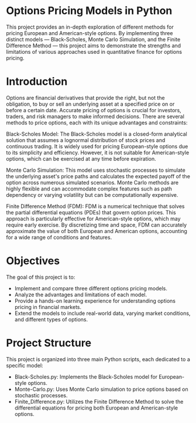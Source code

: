 # Options Pricing Models in Python
This project provides an in-depth exploration of different methods for pricing European and American-style options. By implementing three distinct models — Black-Scholes, Monte Carlo Simulation, and the Finite Difference Method — this project aims to demonstrate the strengths and limitations of various approaches used in quantitative finance for options pricing.

# Introduction
Options are financial derivatives that provide the right, but not the obligation, to buy or sell an underlying asset at a specified price on or before a certain date. Accurate pricing of options is crucial for investors, traders, and risk managers to make informed decisions. There are several methods to price options, each with its unique advantages and constraints:

Black-Scholes Model: The Black-Scholes model is a closed-form analytical solution that assumes a lognormal distribution of stock prices and continuous trading. It is widely used for pricing European-style options due to its simplicity and efficiency. However, it is not suitable for American-style options, which can be exercised at any time before expiration.

Monte Carlo Simulation: This model uses stochastic processes to simulate the underlying asset's price paths and calculates the expected payoff of the option across numerous simulated scenarios. Monte Carlo methods are highly flexible and can accommodate complex features such as path dependency or varying volatility but can be computationally expensive.

Finite Difference Method (FDM): FDM is a numerical technique that solves the partial differential equations (PDEs) that govern option prices. This approach is particularly effective for American-style options, which may require early exercise. By discretizing time and space, FDM can accurately approximate the value of both European and American options, accounting for a wide range of conditions and features.

# Objectives
The goal of this project is to:

- Implement and compare three different options pricing models.
- Analyze the advantages and limitations of each model.
- Provide a hands-on learning experience for understanding options pricing in financial markets.
- Extend the models to include real-world data, varying market conditions, and different types of options.

# Project Structure
This project is organized into three main Python scripts, each dedicated to a specific model:

- Black-Scholes.py: Implements the Black-Scholes model for European-style options.
- Monte-Carlo.py: Uses Monte Carlo simulation to price options based on stochastic processes.
- Finite_Difference.py: Utilizes the Finite Difference Method to solve the differential equations for pricing both European and American-style options.
